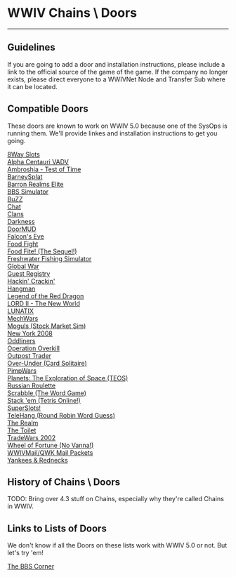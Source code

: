 # WWIV Chains \ Doors
***

## Guidelines
If you are going to add a door and installation instructions, please include a link to 
the official source of the game of the game. If the company no longer exists, please 
direct everyone to a WWIVNet Node and Transfer Sub where it can be located.

## Compatible Doors
These doors are known to work on WWIV 5.0 because one of the SysOps is running them. We'll provide linkes and installation instructions to get you going.

[8Way Slots]()  
[Alpha Centauri VADV]()  
[Ambroshia - Test of Time](dooramb)  
[BarneySplat]()  
[Barron Realms Elite](doorbre)  
[BBS Simulator]()  
[BuZZ]()  
[Chat]()  
[Clans](doorclan)  
[Darkness]()  
[DoorMUD]()  
[Falcon's Eye]()  
[Food Fight]()  
[Food Fite! (The Sequel!)]()  
[Freshwater Fishing Simulator]()  
[Global War]()  
[Guest Registry]()  
[Hackin' Crackin']()  
[Hangman]()  
[Legend of the Red Dragon](doorlord)  
[LORD II - The New World](doorlord2)  
[LUNATIX]()  
[MechWars](doormw)  
[Moguls (Stock Market Sim)]()  
[New York 2008]()  
[Oddliners]()  
[Operation Overkill]()  
[Outpost Trader]()  
[Over-Under (Card Solitaire)]()  
[PimpWars]()  
[Planets: The Exploration of Space (TEOS)](doorteos)  
[Russian Roulette]()  
[Scrabble (The Word Game)]()  
[Stack 'em (Tetris Online!)]()  
[SuperSlots!]()  
[TeleHang (Round Robin Word Guess)]()  
[The Realm]()  
[The Toilet]()  
[TradeWars 2002](doortw2002)  
[Wheel of Fortune (No Vanna!)]()  
[WWIVMail/QWK Mail Packets]()  
[Yankees & Rednecks]()  

## History of Chains \ Doors
TODO: Bring over 4.3 stuff on Chains, especially why they're called Chains in WWIV.

## Links to Lists of Doors
We don't know if all the Doors on these lists work with WWIV 5.0 or not. But let's try 'em!

[The BBS Corner](http://www.bbscorner.com/doorgames/doorgamesites.htm)  